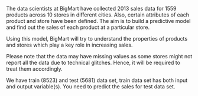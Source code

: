 The data scientists at BigMart have collected 2013 sales data for 1559 products across 10 stores in different cities. 
Also, certain attributes of each product and store have been defined. The aim is to build a predictive model and find out the sales of each product at a particular store.

Using this model, BigMart will try to understand the properties of products and stores which play a key role in increasing sales.

Please note that the data may have missing values as some stores might not report all the data due to technical glitches. 
Hence, it will be required to treat them accordingly.

We have train (8523) and test (5681) data set, train data set has both input and output variable(s).
You need to predict the sales for test data set.

